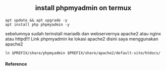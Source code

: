 <h2><p align="center">install phpmyadmin on termux</p></h2>

```
apt update && apt upgrade -y
apt install php phpmyadmin -y
```
sebelumnya sudah terinstall mariadb dan webservernya apache2 atau nginx atau httpd!!!
Link phpmyadmin ke lokasi apache2 disini saya menggunakan apache2

```
ln $PREFIX/share/phpmyadmin $PREFIX/share/apache2/default-site/htdocs/
```

#### Reference
